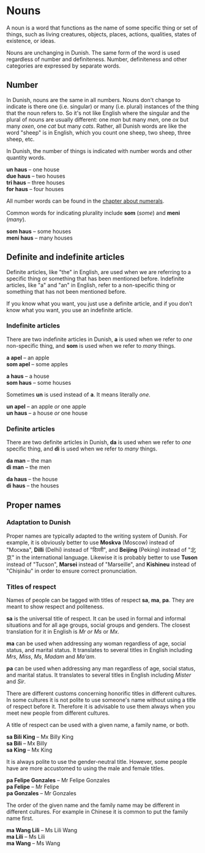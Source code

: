# Nouns

A noun is a word that functions as the name of some specific thing or set of things,
such as living creatures, objects, places, actions, qualities, states of existence, or ideas.

Nouns are unchanging in Dunish.
The same form of the word is used regardless of number and definiteness.
Number, definiteness and other categories are expressed by separate words.


## Number

In Dunish, nouns are the same in all numbers.
Nouns don't change to indicate is there one (i.e. singular) or many (i.e. plural)
instances of the thing that the noun refers to.
So it's not like English where the singular and the plural of nouns are usually different:
one _man_ but many _men_, one _ox_ but many _oxen_, one _cat_ but many _cats_.
Rather, all Dunish words are like the word "sheep" is in English,
which you count one sheep, two sheep, three sheep, etc.

In Dunish, the number of things is indicated with number words and other quantity words.

**un haus**
– one house  
**due haus**
– two houses  
**tri haus**
– three houses  
**for haus**
– four houses

All number words can be found in the [chapter about numerals](105_numbe.md).

Common words for indicating plurality include **som** (_some_) and **meni** (_many_).

**som haus**
– some houses  
**meni haus**
– many houses

## Definite and indefinite articles

Definite articles, like "the" in English, are used
when we are referring to a specific thing or something that has been mentioned before.
Indefinite articles, like "a" and "an" in English,
refer to a non-specific thing or something that has not been mentioned before.

If you know what you want, you just use a definite article,
and if you don’t know what you want, you use an indefinite article.

### Indefinite articles

There are two indefinite articles in Dunish,
**a** is used when we refer to _one_ non-specific thing,
and **som** is used when we refer to _many_ things.

**a apel**
– an apple  
**som apel**
– some apples

**a haus**
– a house  
**som haus**
– some houses

Sometimes **un** is used instead of **a**.
It means literally _one_.

**un apel**
– an apple _or_ one apple  
**un haus**
– a house _or_ one house


### Definite articles

There are two definite articles in Dunish,
**da** is used when we refer to _one_ specific thing,
and **di** is used when we refer to _many_ things.

**da man**
– the man  
**di man**
– the men

**da haus**
– the house  
**di haus**
– the houses


## Proper names

### Adaptation to Dunish

Proper names are typically adapted to the writing system of Dunish.
For example, it is obviously better to use
**Moskva** (Moscow) instead of "Москва",
**Dilli** (Delhi) instead of "दिल्ली",
and **Beijing** (Peking) instead of "北京"
in the international language.
Likewise it is probably better to use
**Tuson** instead of "Tucson",
**Marsei** instead of "Marseille", and
**Kishineu** instead of "Chișinău"
in order to ensure correct pronunciation.


### Titles of respect

Names of people can be tagged with titles of respect
**sa**, **ma**, **pa**.
They are meant to show respect and politeness.

**sa**
is the universal title of respect.
It can be used in formal and informal situations and for all age groups, social groups and genders.
The closest translation for it in English is _Mr or Ms_ or _Mx_.

**ma**
can be used when addressing any woman
regardless of age, social status, and marital status.
It translates to several titles in English including _Mrs_, _Miss_, _Ms_, _Madam_ and _Ma'am_.

**pa**
can be used when addressing any man
regardless of age, social status, and marital status.
It translates to several titles in English including _Mister_ and _Sir_.

There are different customs concerning honorific titles in different cultures.
In some cultures it is not polite to use someone's name without using a title of respect before it.
Therefore it is advisable to use them always when you meet new people from different cultures.

A title of respect can be used with a given name, a family name, or both.

**sa Bili King**
– Mx Billy King  
**sa Bili**
– Mx Billy  
**sa King**
– Mx King

It is always polite to use the gender-neutral title.
However, some people have are more accustomed to using the male and female titles.

**pa Felipe Gonzales**
– Mr Felipe Gonzales  
**pa Felipe**
– Mr Felipe  
**pa Gonzales**
– Mr Gonzales

The order of the given name and the family name may be different in different cultures.
For example in Chinese it is common to put the family name first.

**ma Wang Lili**
– Ms Lili Wang  
**ma Lili**
– Ms Lili  
**ma Wang**
– Ms Wang

